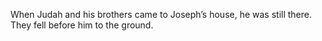 When Judah and his brothers came to Joseph’s house, he was still there. They fell before him to the ground.
